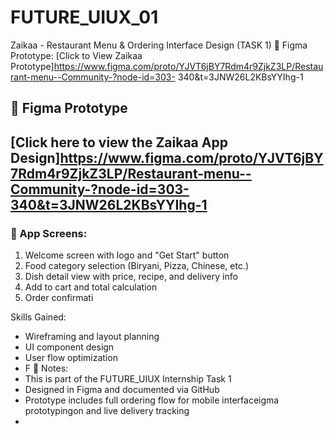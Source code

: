 # FUTURE_UIUX_01
Zaikaa - Restaurant Menu &amp; Ordering Interface Design (TASK 1)
🔗 Figma Prototype:
[Click to View Zaikaa Prototype]https://www.figma.com/proto/YJVT6jBY7Rdm4r9ZjkZ3LP/Restaurant-menu--Community-?node-id=303-
340&t=3JNW26L2KBsYYIhg-1
## 🔗 Figma Prototype
[Click here to view the Zaikaa App Design]https://www.figma.com/proto/YJVT6jBY7Rdm4r9ZjkZ3LP/Restaurant-menu--Community-?node-id=303-340&t=3JNW26L2KBsYYIhg-1
---

### 📱 App Screens:
1. Welcome screen with logo and "Get Start" button  
2. Food category selection (Biryani, Pizza, Chinese, etc.)  
3. Dish detail view with price, recipe, and delivery info  
4. Add to cart and total calculation  
5. Order confirmati
   
 Skills Gained:
- Wireframing and layout planning  
- UI component design  
- User flow optimization  
- F 📌 Notes:
- This is part of the FUTURE_UIUX Internship Task 1  
- Designed in Figma and documented via GitHub  
- Prototype includes full ordering flow for mobile interfaceigma prototypingon and live delivery tracking
- 
